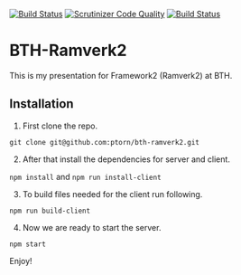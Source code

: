 [![Build Status](https://travis-ci.org/ptorn/bth-ramverk2.svg?branch=master)](https://travis-ci.org/ptorn/bth-ramverk2)
[![Scrutinizer Code Quality](https://scrutinizer-ci.com/g/ptorn/bth-ramverk2/badges/quality-score.png?b=master)](https://scrutinizer-ci.com/g/ptorn/bth-ramverk2/?branch=master)
[![Build Status](https://scrutinizer-ci.com/g/ptorn/bth-ramverk2/badges/build.png?b=master)](https://scrutinizer-ci.com/g/ptorn/bth-ramverk2/build-status/master)

BTH-Ramverk2
=====================

This is my presentation for Framework2 (Ramverk2) at BTH.

## Installation

1. First clone the repo.

`git clone git@github.com:ptorn/bth-ramverk2.git`

2. After that install the dependencies for server and client.

`npm install` and `npm run install-client`

3. To build files needed for the client run following.

`npm run build-client`

4. Now we are ready to start the server.

`npm start`

Enjoy!
